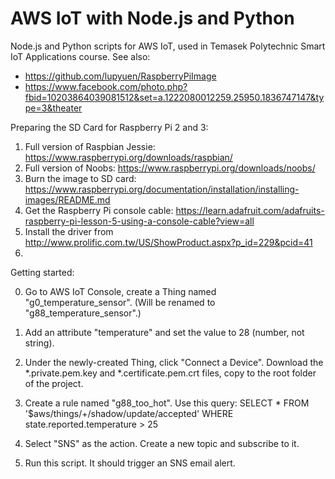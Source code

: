 # AWS IoT with Node.js and Python
Node.js and Python scripts for AWS IoT, used in Temasek Polytechnic Smart IoT Applications course. See also:

- https://github.com/lupyuen/RaspberryPiImage
- https://www.facebook.com/photo.php?fbid=10203864039081512&set=a.1222080012259.25950.1836747147&type=3&theater

Preparing the SD Card for Raspberry Pi 2 and 3:

1. Full version of Raspbian Jessie: https://www.raspberrypi.org/downloads/raspbian/
2. Full version of Noobs: https://www.raspberrypi.org/downloads/noobs/
3. Burn the image to SD card: https://www.raspberrypi.org/documentation/installation/installing-images/README.md
4. Get the Raspberry Pi console cable: https://learn.adafruit.com/adafruits-raspberry-pi-lesson-5-using-a-console-cable?view=all
5. Install the driver from http://www.prolific.com.tw/US/ShowProduct.aspx?p_id=229&pcid=41
6. 

Getting started:

0. Go to AWS IoT Console, create a Thing named "g0_temperature_sensor".  (Will be renamed to "g88_temperature_sensor".)

0. Add an attribute "temperature" and set the value to 28 (number, not string).

0. Under the newly-created Thing, click "Connect a Device".  Download the *.private.pem.key and *.certificate.pem.crt files, copy to the root folder of the project.

0. Create a rule named "g88_too_hot".  Use this query: SELECT * FROM '$aws/things/+/shadow/update/accepted' WHERE state.reported.temperature > 25

0. Select "SNS" as the action. Create a new topic and subscribe to it.

0. Run this script. It should trigger an SNS email alert.

